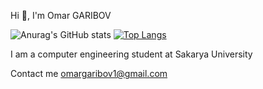 Hi 👋, I'm Omar GARIBOV

![Anurag's GitHub stats](https://github-readme-stats.vercel.app/api?username=jackdow-ek&show_icons=true&theme=radical)
[![Top Langs](https://github-readme-stats.vercel.app/api/top-langs/?username=jackdow-ek&layout=compact)](https://github.com/anuraghazra/github-readme-stats)



I am a computer engineering student at Sakarya University

Contact me omargaribov1@gmail.com
